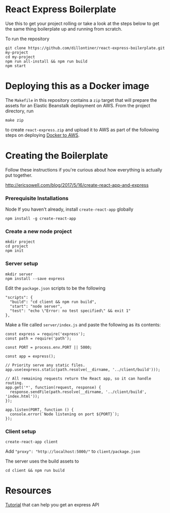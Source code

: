 # React Express Boilerplate

Use this to get your project rolling or take a look at the steps below to get the same thing boilerplate up and running from scratch.

To run the repository
```
git clone https://github.com/dillontiner/react-express-boilerplate.git my-project
cd my-project
npm run all-install && npm run build
npm start
```


# Deploying this as a Docker image

The `Makefile` in this repository contains a `zip` target that will prepare the assets for an Elastic Beanstalk deployment on AWS. From the project directory, run 
```
make zip
```
to create `react-express.zip` and upload it to AWS as part of the following steps on deploying [Docker to AWS](https://docs.aws.amazon.com/elasticbeanstalk/latest/dg/docker-singlecontainer-deploy.html).

# Creating the Boilerplate 

Follow these instructions if you're curious about how everything is actually put together.

http://ericsowell.com/blog/2017/5/16/create-react-app-and-express

### Prerequisite Installations
Node
If you haven't already, install `create-react-app` globally
```
npm install -g create-react-app
```

### Create a new node project
```
mkdir project
cd project
npm init
```

### Server setup
```
mkdir server
npm install --save express
```

Edit the `package.json` scripts to be the following
```
"scripts": {
  "build": "cd client && npm run build",
  "start": "node server",
  "test": "echo \"Error: no test specified\" && exit 1"
},
```

Make a file called `server/index.js` and paste the following as its contents:

```
const express = require('express');
const path = require('path');

const PORT = process.env.PORT || 5000;

const app = express();

// Priority serve any static files.
app.use(express.static(path.resolve(__dirname, '../client/build')));

// All remaining requests return the React app, so it can handle routing.
app.get('*', function(request, response) {
  response.sendFile(path.resolve(__dirname, '../client/build', 'index.html'));
});

app.listen(PORT, function () {
  console.error(`Node listening on port ${PORT}`);
});
```

### Client setup
```
create-react-app client
```

Add `"proxy": "http://localhost:5000/"` to `client/package.json`

The server uses the build assets to 
```
cd client && npm run build
```

# Resources

[Tutorial](https://medium.freecodecamp.org/how-to-make-create-react-app-work-with-a-node-backend-api-7c5c48acb1b0) that can help you get an express API